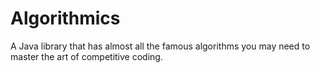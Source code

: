 # Algorithmics
A Java library that has almost all the famous algorithms you may need to master the art of competitive coding.
